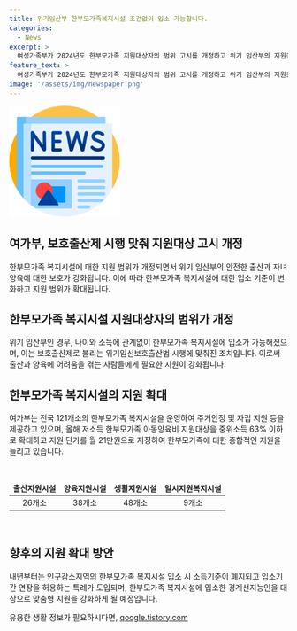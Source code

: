 ```yaml
---
title: 위기임산부 한부모가족복지시설 조건없이 입소 가능합니다.
categories:
  - News
excerpt: >
  여성가족부가 2024년도 한부모가족 지원대상자의 범위 고시를 개정하고 위기 임산부의 지원을 강화한다고 밝혔다. 나이나 소득에 상관없이 위기 임산부가 한부모가족 복지시설에 입소할 수 있게 되었으며, 한부모가족에 대한 지원도 늘어나고 있다. 이에 따라 인구감소지역의 한부모가족 복지시설 입소 시 소득기준이 폐지되고 맞춤형 지원이 제공된다. 해당 내용은 보호출산제 시행에 맞춘 것으로, 지원을 확대해가겠다는 여가부의 발언도 포함된다. #양육비 #한부모가족 #위기임산부 #한부모가족복지시설
feature_text: >
  여성가족부가 2024년도 한부모가족 지원대상자의 범위 고시를 개정하고 위기 임산부의 지원을 강화한다고 밝혔다. 나이나 소득에 상관없이 위기 임산부가 한부모가족 복지시설에 입소할 수 있게 되었으며, 한부모가족에 대한 지원도 늘어나고 있다. 이에 따라 인구감소지역의 한부모가족 복지시설 입소 시 소득기준이 폐지되고 맞춤형 지원이 제공된다. 해당 내용은 보호출산제 시행에 맞춘 것으로, 지원을 확대해가겠다는 여가부의 발언도 포함된다. #양육비 #한부모가족 #위기임산부 #한부모가족복지시설
image: '/assets/img/newspaper.png'
---
```


<p><img src="/assets/img/newspaper.png" alt="kimp 속보" /></p>

<h2 data-ke-size="size26">여가부, 보호출산제 시행 맞춰 지원대상 고시 개정</h2>

<p data-ke-size="size16">한부모가족 복지시설에 대한 지원 범위가 개정되면서 위기 임산부의 안전한 출산과 자녀 양육에 대한 보호가 강화됩니다. 이에 따라 한부모가족 복지시설에 대한 입소 기준이 변화하고 지원 범위가 확대됩니다.</p>

<h2 data-ke-size="size24">한부모가족 복지시설 지원대상자의 범위가 개정</h2>

<p data-ke-size="size16">위기 임산부인 경우, 나이와 소득에 관계없이 한부모가족 복지시설에 입소가 가능해졌으며, 이는 보호출산제로 불리는 위기임신보호출산법 시행에 맞춰진 조치입니다. 이로써 출산과 양육에 어려움을 겪는 사람들에게 필요한 지원이 강화됩니다.</p>

<h2 data-ke-size="size24">한부모가족 복지시설의 지원 확대</h2>

<p data-ke-size="size16">여가부는 전국 121개소의 한부모가족 복지시설을 운영하여 주거안정 및 자립 지원 등을 제공하고 있으며, 올해 저소득 한부모가족 아동양육비 지원대상을 중위소득 63% 이하로 확대하고 지원 단가를 월 21만원으로 지정하여 한부모가족에 대한 종합적인 지원을 늘리고 있습니다.</p>

<p data-ke-size="size16">&nbsp;</p>

<table>
    <thead>
        <tr>
            <td style="text-align: center; height: 17px;"><b>출산지원시설</b></td>
            <td style="text-align: center; height: 17px;"><b>양육지원시설</b></td>
            <td style="text-align: center; height: 17px;"><b>생활지원시설</b></td>
            <td style="text-align: center; height: 17px;"><b>일시지원복지시설</b></td>
        </tr>
    </thead>
    <tbody>
        <tr>
            <td style="text-align: center; height: 17px;">26개소</td>
            <td style="text-align: center; height: 17px;">38개소</td>
            <td style="text-align: center; height: 17px;">48개소</td>
            <td style="text-align: center; height: 17px;">9개소</td>
        </tr>
    </tbody>
</table>

<p data-ke-size="size16">&nbsp;</p>

<h2 data-ke-size="size24">향후의 지원 확대 방안</h2>

<p data-ke-size="size16">내년부터는 인구감소지역의 한부모가족 복지시설 입소 시 소득기준이 폐지되고 입소기간 연장을 허용하는 특례가 도입되며, 한부모가족 복지시설에 입소한 경계선지능인을 대상으로 맞춤형 지원을 강화하게 될 예정입니다.</p>
유용한 생활 정보가 필요하시다면, <a href="https://qoogle.tistory.com" rel="dofollow">qoogle.tistory.com</a>


